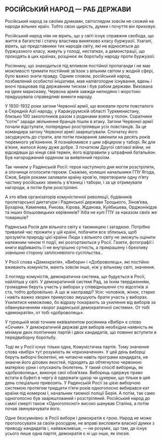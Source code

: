 ## РОСІЙСЬКИЙ НАРОД — РАБ ДЕРЖАВИ

Російський народ за своїми думками, світоглядом зовсім не схожий на народи вільних країн.
Тобто свою щирість, думки і почуття він приховує.

Російський народ ніяк не вірить, що у світі існує справжня свобода, що життя в багатстві і статку властива винятково класу буржуазії.
Узагалі, вірить, що представники тих народів світу, які не відносяться до буржуазного класу, живуть у голоді, нестатках, а демонстрації, що проходять в цих країнах, розцінює як боротьбу народу проти буржуазії.

Росіянину, що знаходиться під впливом постійної пропаганди і не має можливості тримати постійний зв’язок з вільним світом у жодній сфері, було важко знати правду.
Одним словом, російський народ, позбавлений особистої ініціативи, мав напівголодне існування, вдень і вночі працював під державним тиском і був рабом держави.
Вихована на ідеях марксизму, Червона армія завжди нелюдяно і жорстоко придушувала справедливі вимоги народу.

У 1930-1932 роки загони Червоної армії, що воювали проти повсталого в Середній Азії народу, у Каракурумскій області Туркменистану, близько 100 заколотників разом з родинами взяли у полон.
Соратники “сотні” заради звільнення бранців пішли в атаку.
Загони Червоної армії почали відступати, попередньо розстрілявши усіх повстанців.
За це командира загону Червоної армії заарештували.
Спочатку його засуджують до страти, але потім покарання замінили на десять років тюремного ув’язнення.
Я познайомився з цим офіцером у таборі.
Як для в’язня, жилося йому дуже добре.
З початком Другої світової війни, не відсидівши до кінця свій термін, його відправили у штрафний батальйон.
Був нагороджений орденом за виявлений героїзм.

Так чинили у Радянській Росії: героя наступного дня могли розстріляти, а злочинця оголосити героєм.
Скажімо, колишні начальники ГПУ Ягода, Єжов, Берія роками заливали країну кров’ю, перетворили одну п’яту частину російських земель у в’язниці і табори, і за це отримували нагороди, а потім були розстріляні.

А хто вбив організаторів комуністичної революції, будівників пролетарської диктатури і Радянської держави Троцького, Зінов’єва, Бухаріна, Каменева, Рикова, Кірова, Жданова, Куйбишева, Орджонікідзе та інших більшовицьких керівників?
Хіба не кулі ГПУ за наказом своїх же товаришів?

Радянська Росія для вільного світу є таємницею і загадкою.
Потрібно тривалий час прожити у цій країні, побачити все зблизька, щоб зрозуміти природу цієї країни Люди з вільного світу не зможуть оцінити належним чином ті події, які розгортаються у Росії.
Газети, фотографії і книги відбивають її не внутрішню сутність, а прикрашену і брехливу зовнішню сторону запліснявілого суспільства..

У Росії слова «Демократія», «Вибори» і «Доброволець», які постійно вживають комуністи, мають зовсім інше, ніж у вільному світі, значення.

З погляду комуністів, демократична система, що будується в Росії, найліпша у світі.
У демократичній системі Рад, за їхнім твердженням, громадяни беруть участь у виборах у співвідношенні сто відсотків зі ста, тобто добровільно.
А що ж насправді?
Усіх: чоловіків, жінок, старих і навіть важко хворих примусово змушують брати участь у виборах.
Ухилитися неможливо, бо відразу покарають за ухиляння від виборів за обвинуваченням «ворог радянської демократичної системи».
От тобі «демократія», от тобі «доброволець».

У турецькій мові точним еквівалентом росіянина «Вибір» є слово «<var>Сечим</var>».
У демократичній державі для виборів необхідна наявність як мінімум двох політичних партій і двох кандидатів, що повинні вступити в передвиборну боротьбу.

Тоді як у Росії існує тільки одна, Комуністична партія.
Тому значення слова «вибір» тут розуміють як «призначення».
У цей день виборці беруть виборчі бюлетені, не читаючи навіть програми кандидата, не знаючи його ділових якостей, підходять до обтягнутою червоною матерією урни і опускають бюлетень.
У такий спосіб виборець, як «доброволець», виконує свої обов’язки.
Виборець одержує право встати в буфеті в чергу й одержати цукор чи цукерки, що тільки в цей день спеціально привозять.
У Радянській Росії за цією виборчою системою протягом тридцяти п’яти років одноголосно вибирався кат країни під номером І, начальник таємної поліції Берія.
А потім, так само одноголосно був заарештований і розстріляний.
Російський народ до самої смерті також «Одноголосно!» високо шанував Сталіна, а потім почав звинувачувати його.

Одне безсумнівно: в Росії вибори і демократія є грою.
Народ не може проголосувати за своїм розсудом, не вправі висловити власної думки з приводу кандидатів і, найважливіше, — не розуміє, що там, де існує усього лише одна партія, демократія є ні що інше, як ілюзія.
